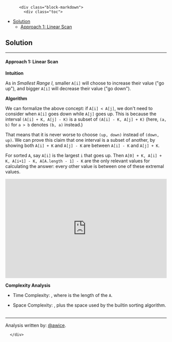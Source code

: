 <div class="article-body">
        
          <div class="block-markdown">
            <div class="toc">
<ul>
<li><a href="#solution">Solution</a><ul>
<li><a href="#approach-1-linear-scan">Approach 1: Linear Scan</a></li>
</ul>
</li>
</ul>
</div>
<h2 id="solution">Solution</h2>
<hr>
<h4 id="approach-1-linear-scan">Approach 1: Linear Scan</h4>
<p><strong>Intuition</strong></p>
<p>As in <em>Smallest Range I</em>, smaller <code>A[i]</code> will choose to increase their value ("go up"), and bigger <code>A[i]</code> will decrease their value ("go down").</p>
<p><strong>Algorithm</strong></p>
<p>We can formalize the above concept: if <code>A[i] &lt; A[j]</code>, we don't need to consider when <code>A[i]</code> goes down while <code>A[j]</code> goes up.  This is because the interval <code>(A[i] + K, A[j] - K)</code> is a subset of <code>(A[i] - K, A[j] + K)</code> (here, <code>(a, b)</code> for <code>a &gt; b</code> denotes <code>(b, a)</code> instead.)</p>
<p>That means that it is never worse to choose <code>(up, down)</code> instead of <code>(down, up)</code>.  We can prove this claim that one interval is a subset of another, by showing both <code>A[i] + K</code> and <code>A[j] - K</code> are between <code>A[i] - K</code> and <code>A[j] + K</code>.</p>
<p>For sorted <code>A</code>, say <code>A[i]</code> is the largest <code>i</code> that goes up.  Then <code>A[0] + K, A[i] + K, A[i+1] - K, A[A.length - 1] - K</code> are the only relevant values for calculating the answer: every other value is between one of these extremal values.</p>
<iframe src="https://leetcode.com/playground/cCvupdgy/shared" frameborder="0" width="100%" height="310" name="cCvupdgy"></iframe>

<p><strong>Complexity Analysis</strong></p>
<ul>
<li>
<p>Time Complexity:  <script type="math/tex; mode=display">O(N \log N)</script>, where <script type="math/tex; mode=display">N</script> is the length of the <code>A</code>.</p>
</li>
<li>
<p>Space Complexity:  <script type="math/tex; mode=display">O(1)</script>, plus the space used by the builtin sorting algorithm.
<br>
<br></p>
</li>
</ul>
<hr>
<p>Analysis written by: <a href="https://leetcode.com/awice">@awice</a>.</p>
          </div>
        
      </div>